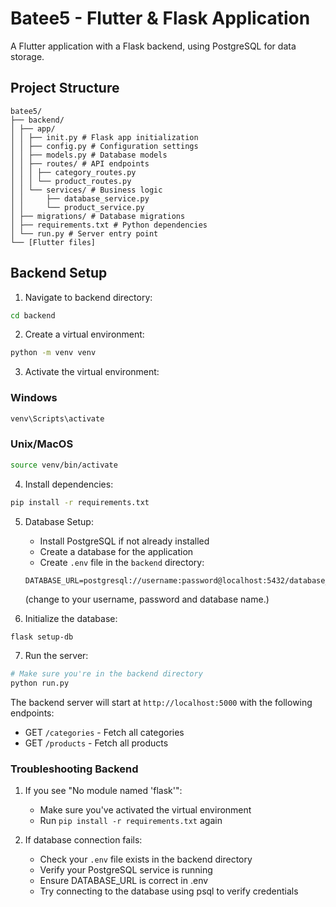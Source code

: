 # Batee5 - Flutter & Flask Application
A Flutter application with a Flask backend, using PostgreSQL for data storage.

## Project Structure
```
batee5/
├── backend/
│ ├── app/
│ │ ├── init.py # Flask app initialization
│ │ ├── config.py # Configuration settings
│ │ ├── models.py # Database models
│ │ ├── routes/ # API endpoints
│ │ │ ├── category_routes.py
│ │ │ └── product_routes.py
│ │ └── services/ # Business logic
│ │     ├── database_service.py
│ │     └── product_service.py
│ ├── migrations/ # Database migrations
│ ├── requirements.txt # Python dependencies
│ └── run.py # Server entry point
└── [Flutter files]
```


## Backend Setup

1. Navigate to backend directory:
```bash
cd backend
```

2. Create a virtual environment:
```bash
python -m venv venv
```

3. Activate the virtual environment:
### Windows
```bash
venv\Scripts\activate
```

### Unix/MacOS
```bash
source venv/bin/activate
```

4. Install dependencies:
```bash
pip install -r requirements.txt
```

5. Database Setup:
   - Install PostgreSQL if not already installed
   - Create a database for the application
   - Create `.env` file in the `backend` directory:
   ```
   DATABASE_URL=postgresql://username:password@localhost:5432/database_name
   ```
   (change to your username, password and database name.)

6. Initialize the database:
```bash
flask setup-db
```

7. Run the server:
```bash
# Make sure you're in the backend directory
python run.py
```

The backend server will start at `http://localhost:5000` with the following endpoints:
- GET `/categories` - Fetch all categories
- GET `/products` - Fetch all products

### Troubleshooting Backend

1. If you see "No module named 'flask'":
   - Make sure you've activated the virtual environment
   - Run `pip install -r requirements.txt` again

2. If database connection fails:
   - Check your `.env` file exists in the backend directory
   - Verify your PostgreSQL service is running
   - Ensure DATABASE_URL is correct in .env
   - Try connecting to the database using psql to verify credentials





